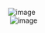<img>![image](https://github.com/user-attachments/assets/fd22f480-70d0-454d-99bb-6ae3abe2ef9a)</img> <br>
<img> ![image](https://github.com/user-attachments/assets/d13c6171-50a9-421d-8dbe-b22ed5dd4755)</img>
